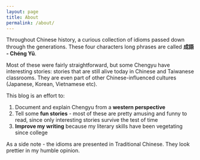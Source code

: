 ```yaml
---
layout: page
title: About
permalink: /about/
---
```


Throughout Chinese history, a curious collection of idioms passed down through
the generations. These four characters long phrases are called
**成語 - Chéng Yǔ**.

Most of these were fairly straightforward, but some Chengyu have interesting
stories: stories that are still alive today in Chinese and Taiwanese
classrooms. They are even part of other Chinese-influenced cultures
(Japanese, Korean, Vietnamese etc). 

This blog is an effort to:

1. Document and explain Chengyu from a **western perspective**
1. Tell some **fun stories** - most of these are pretty amusing and funny to read,
   since only interesting stories survive the test of time
1. **Improve my writing** because my literary skills have been vegetating since college

As a side note - the idioms are presented in Traditional Chinese. They look
prettier in my humble opinion.

